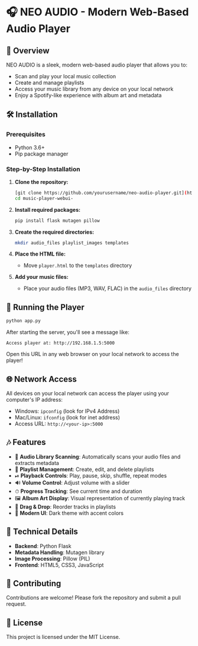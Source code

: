 # 🎧 NEO AUDIO - Modern Web-Based Audio Player

## 🌟 Overview
NEO AUDIO is a sleek, modern web-based audio player that allows you to:
- Scan and play your local music collection
- Create and manage playlists
- Access your music library from any device on your local network
- Enjoy a Spotify-like experience with album art and metadata



## 🛠 Installation

### Prerequisites
- Python 3.6+
- Pip package manager

### Step-by-Step Installation
1. **Clone the repository:**
   ```bash
   [git clone https://github.com/yourusername/neo-audio-player.git](https://github.com/Laszlobeer/music-player-webui-)
   cd music-player-webui-
   ```

2. **Install required packages:**
   ```bash
   pip install flask mutagen pillow
   ```

3. **Create the required directories:**
   ```bash
   mkdir audio_files playlist_images templates
   ```

4. **Place the HTML file:**
   - Move `player.html` to the `templates` directory

5. **Add your music files:**
   - Place your audio files (MP3, WAV, FLAC) in the `audio_files` directory

## 🚀 Running the Player
```bash
python app.py
```

After starting the server, you'll see a message like:
```
Access player at: http://192.168.1.5:5000
```

Open this URL in any web browser on your local network to access the player!

## 🌐 Network Access
All devices on your local network can access the player using your computer's IP address:
- Windows: `ipconfig` (look for IPv4 Address)
- Mac/Linux: `ifconfig` (look for inet address)
- Access URL: `http://<your-ip>:5000`

## 🎶 Features
- 🎵 **Audio Library Scanning**: Automatically scans your audio files and extracts metadata
- 📁 **Playlist Management**: Create, edit, and delete playlists
- ⏯ **Playback Controls**: Play, pause, skip, shuffle, repeat modes
- 🔊 **Volume Control**: Adjust volume with a slider
- ⏱ **Progress Tracking**: See current time and duration
- 🖼 **Album Art Display**: Visual representation of currently playing track
- 🔄 **Drag & Drop**: Reorder tracks in playlists
- 🌈 **Modern UI**: Dark theme with accent colors

## 🧩 Technical Details
- **Backend**: Python Flask
- **Metadata Handling**: Mutagen library
- **Image Processing**: Pillow (PIL)
- **Frontend**: HTML5, CSS3, JavaScript

## 🤝 Contributing
Contributions are welcome! Please fork the repository and submit a pull request.

## 📜 License
This project is licensed under the MIT License.
